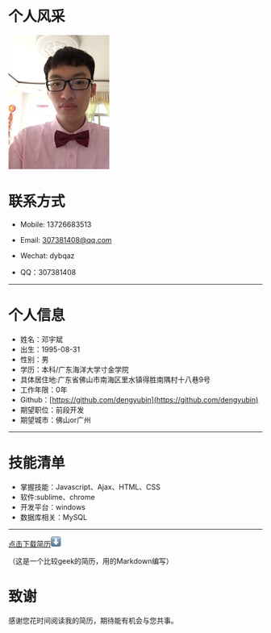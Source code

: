 # 个人风采

![邓宇斌](src/images/me1.jpg "邓宇斌")

# 联系方式

- Mobile: 13726683513

- Email: 307381408@qq.com

- Wechat: dybqaz

- QQ：307381408

---

# 个人信息

 - 姓名：邓宇斌
 - 出生：1995-08-31
 - 性别：男
 - 学历：本科/广东海洋大学寸金学院
 - 具体居住地:广东省佛山市南海区里水镇得胜南隅村十八巷9号
 - 工作年限：0年
 - Github：[https://github.com/dengyubin](https://github.com/dengyubin)
 - 期望职位：前段开发
 - 期望城市：佛山or广州

---
# 技能清单
- 掌握技能：Javascript、Ajax、HTML、CSS
- 软件:sublime、chrome
- 开发平台：windows
- 数据库相关：MySQL

---
[点击下载简历](src/images/works.pdf)![download](src/images/down.png "下载简历")

（这是一个比较geek的简历，用的Markdown编写）
# 致谢
感谢您花时间阅读我的简历，期待能有机会与您共事。